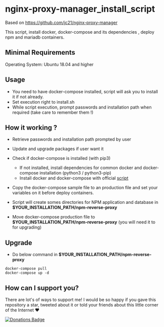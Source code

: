 # nginx-proxy-manager_install_script
Based on https://github.com/jc21/nginx-proxy-manager

This script, install docker, docker-compose and its dependencies , deploy npm and mariadb containers.

## Minimal Requirements

Operating System: Ubuntu 18.04 and higher

## Usage

- You need to have docker-compose installed, script will ask you to install it if not already.
- Set execution right to install.sh
- While script execution, prompt passwords and installation path when required (take care to remember them !)

## How it working ?

- Retrieve passwords and installation path prompted by user

- Update and upgrade packages if user want it

- Check if docker-compose is installed (with pip3)
  - If not installed, install dependencies for common docker and docker-compose installation (python3 / python3-pip)
  - Install docker and docker-compose with official [script](https://docs.docker.com/engine/install/ubuntu/#install-using-the-convenience-script)
  
- Copy the docker-compose sample file to an production file and set your variables on it before deploy containers.

- Script will create somes directories for NPM application and database in **__$YOUR_INSTALLATION_PATH/npm-reverse-proxy__**

- Move docker-compose production file to **__$YOUR_INSTALLATION_PATH/npm-reverse-proxy__** (you will need it to for upgrading)

## Upgrade

- Do below command in **__$YOUR_INSTALLATION_PATH/npm-reverse-proxy__**
```
docker-compose pull
docker-compose up -d
```

## How can I support you?
There are lot's of ways to support me! I would be so happy if you gave this repository a star, tweeted about it or told your friends about this little corner of the Internet ❤️

[![Donations Badge](https://yourdonation.rocks/images/badge.svg)]({https://paypal.me/MrServers})

